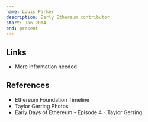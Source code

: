 ```yaml
---
name: Louis Parker
description: Early Ethereum contributor
start: Jan 2014
end: present
---
```


## Links

- More information needed

## References



- Ethereum Foundation Timeline
- Taylor Gerring Photos
- Early Days of Ethereum - Episode 4 - Taylor Gerring